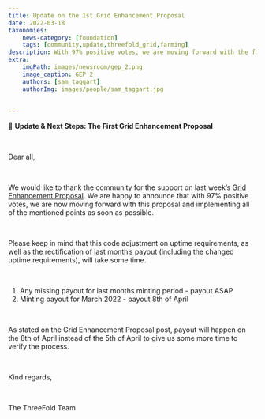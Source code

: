 ```yaml
---
title: Update on the 1st Grid Enhancement Proposal
date: 2022-03-18
taxonomies:
    news-category: [foundation]
    tags: [community,update,threefold_grid,farming]
description: With 97% positive votes, we are moving forward with the first Grid Enhancement Proposal. Here's what it means.
extra:
    imgPath: images/newsroom/gep_2.png
    image_caption: GEP 2
    authors: [sam_taggart]
    authorImg: images/people/sam_taggart.jpg
    
    
---
```


🚨 **Update & Next Steps: The First Grid Enhancement Proposal**

<br/>

Dear all,

<br/>

We would like to thank the community for the support on last week’s [Grid Enhancement Proposal](https://forum.threefold.io/t/upgrade-proposal-for-minting-code-v3-2/2447). We are happy to announce that with 97% positive votes, we are now moving forward with this proposal and implementing all of the mentioned points as soon as possible.

<br/>

Please keep in mind that this code adjustment on uptime requirements, as well as the rectification of last month’s payout (including the changed uptime requirements), will take some time.

<br/>

1. Any missing payout for last months minting period - payout ASAP
2. Minting payout for March 2022 - payout 8th of April

<br/>

As stated on the Grid Enhancement Proposal post, payout will happen on the 8th of April instead of the 5th of April to give us some more time to verify the process.

<br/>

Kind regards,

<br/>

The ThreeFold Team
